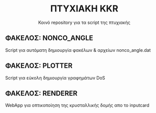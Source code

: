 <h1 align=center> ΠΤΥΧΙΑΚΗ KKR </h1>
<p align=center> Κοινό repository για τα script της πτυχιακής </p>

## ΦΑΚΕΛΟΣ: NONCO_ANGLE
Script για αυτόματη δημιουργία φακέλων & αρχείων nonco_angle.dat

## ΦΑΚΕΛΟΣ: PLOTTER
Script για εύκολη δημιουργία γραφημάτων DoS

## ΦΑΚΕΛΟΣ: RENDERER
WebApp για οπτικοποίηση της κρυσταλλικής δομής απο το inputcard
